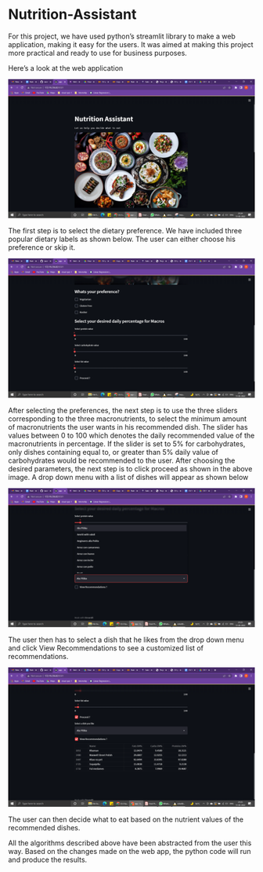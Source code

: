# Nutrition-Assistant
For this project, we have used python’s streamlit library to make a web application, making it easy for the users. It was aimed at making this project more practical and ready to use for business purposes. 

Here’s a look at the web application

![alt text](https://github.com/rara1512/Nutrition-Assistant/blob/main/Home.png?raw=true)

The first step is to select the dietary preference. We have included three popular dietary labels as shown below. The user can either choose his preference or skip it.

![alt text](https://github.com/rara1512/Nutrition-Assistant/blob/main/Parameters.png?raw=true)

After selecting the preferences, the next step is to use the three sliders corresponding to the three macronutrients, to select the minimum amount of macronutrients the user wants in his recommended dish. The slider has values between 0 to 100 which denotes the daily recommended value of the macronutrients in percentage. 
If the slider is set to 5% for carbohydrates, only dishes containing equal to, or greater than 5% daily value of carbohydrates would be recommended to the user.
After choosing the desired parameters, the next step is to click proceed as shown in the above image. 
A drop down menu with a list of dishes will appear as shown below

![alt text](https://github.com/rara1512/Nutrition-Assistant/blob/main/DropDown.png?raw=true)

The user then has to select a dish that he likes from the drop down menu and click View Recommendations to see a customized list of recommendations.

![alt text](https://github.com/rara1512/Nutrition-Assistant/blob/main/Recommendation.png?raw=true)

The user can then decide what to eat based on the nutrient values of the recommended dishes.

All the algorithms described above have been abstracted from the user this way. Based on the changes made on the web app, the python code will run and produce the results.
